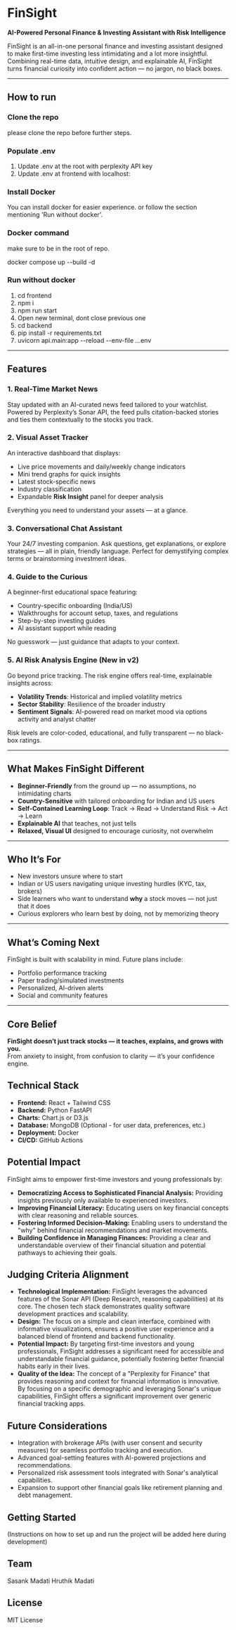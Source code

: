 # FinSight
**AI-Powered Personal Finance & Investing Assistant with Risk Intelligence**

FinSight is an all-in-one personal finance and investing assistant designed to make first-time investing less intimidating and a lot more insightful. Combining real-time data, intuitive design, and explainable AI, FinSight turns financial curiosity into confident action — no jargon, no black boxes.

---
## How to run
### Clone the repo
please clone the repo before further steps.

### Populate .env
1. Update .env at the root with perplexity API key
2. Update .env at frontend with localhost:<port>

### Install Docker
You can install docker for easier experience. or follow the section mentioning 'Run without docker'.

### Docker command
make sure to be in the root of repo.
 
docker compose up --build -d

### Run without docker
1. cd frontend
2. npm i
3. npm run start
4. Open new terminal, dont close previous one
5. cd backend
6. pip install -r requirements.txt
7. uvicorn api.main:app --reload --env-file ..\.env
---

## Features

### 1. Real-Time Market News
Stay updated with an AI-curated news feed tailored to your watchlist. Powered by Perplexity’s Sonar API, the feed pulls citation-backed stories and ties them contextually to the stocks you track.

### 2. Visual Asset Tracker
An interactive dashboard that displays:

- Live price movements and daily/weekly change indicators  
- Mini trend graphs for quick insights  
- Latest stock-specific news  
- Industry classification  
- Expandable **Risk Insight** panel for deeper analysis  

Everything you need to understand your assets — at a glance.

### 3. Conversational Chat Assistant
Your 24/7 investing companion. Ask questions, get explanations, or explore strategies — all in plain, friendly language. Perfect for demystifying complex terms or brainstorming investment ideas.

### 4. Guide to the Curious
A beginner-first educational space featuring:

- Country-specific onboarding (India/US)  
- Walkthroughs for account setup, taxes, and regulations  
- Step-by-step investing guides  
- AI assistant support while reading  

No guesswork — just guidance that adapts to your context.

### 5. AI Risk Analysis Engine (New in v2)
Go beyond price tracking. The risk engine offers real-time, explainable insights across:

- **Volatility Trends**: Historical and implied volatility metrics  
- **Sector Stability**: Resilience of the broader industry  
- **Sentiment Signals**: AI-powered read on market mood via options activity and analyst chatter  

Risk levels are color-coded, educational, and fully transparent — no black-box ratings.

---
## What Makes FinSight Different

- **Beginner-Friendly** from the ground up — no assumptions, no intimidating charts  
- **Country-Sensitive** with tailored onboarding for Indian and US users  
- **Self-Contained Learning Loop**: Track → Read → Understand Risk → Act → Learn  
- **Explainable AI** that teaches, not just tells  
- **Relaxed, Visual UI** designed to encourage curiosity, not overwhelm  

---

## Who It’s For

- New investors unsure where to start  
- Indian or US users navigating unique investing hurdles (KYC, tax, brokers)  
- Side learners who want to understand **why** a stock moves — not just that it does  
- Curious explorers who learn best by doing, not by memorizing theory  

---

## What’s Coming Next

FinSight is built with scalability in mind. Future plans include:

- Portfolio performance tracking  
- Paper trading/simulated investments  
- Personalized, AI-driven alerts  
- Social and community features  

---

## Core Belief

**FinSight doesn’t just track stocks — it teaches, explains, and grows with you.**  
From anxiety to insight, from confusion to clarity — it’s your confidence engine.

## Technical Stack

* **Frontend:** React + Tailwind CSS
* **Backend:** Python FastAPI
* **Charts:** Chart.js or D3.js
* **Database:** MongoDB (Optional - for user data, preferences, etc.)
* **Deployment:** Docker
* **CI/CD:** GitHub Actions

## Potential Impact

FinSight aims to empower first-time investors and young professionals by:

* **Democratizing Access to Sophisticated Financial Analysis:** Providing insights previously only available to experienced investors.
* **Improving Financial Literacy:** Educating users on key financial concepts with clear reasoning and reliable sources.
* **Fostering Informed Decision-Making:** Enabling users to understand the "why" behind financial recommendations and market movements.
* **Building Confidence in Managing Finances:** Providing a clear and understandable overview of their financial situation and potential pathways to achieving their goals.

## Judging Criteria Alignment

* **Technological Implementation:** FinSight leverages the advanced features of the Sonar API (Deep Research, reasoning capabilities) at its core. The chosen tech stack demonstrates quality software development practices and scalability.
* **Design:** The focus on a simple and clean interface, combined with informative visualizations, ensures a positive user experience and a balanced blend of frontend and backend functionality.
* **Potential Impact:** By targeting first-time investors and young professionals, FinSight addresses a significant need for accessible and understandable financial guidance, potentially fostering better financial habits early in their lives.
* **Quality of the Idea:** The concept of a "Perplexity for Finance" that provides reasoning and context for financial information is innovative. By focusing on a specific demographic and leveraging Sonar's unique capabilities, FinSight offers a significant improvement over generic financial tracking apps.

## Future Considerations

* Integration with brokerage APIs (with user consent and security measures) for seamless portfolio tracking and execution.
* Advanced goal-setting features with AI-powered projections and recommendations.
* Personalized risk assessment tools integrated with Sonar's analytical capabilities.
* Expansion to support other financial goals like retirement planning and debt management.

## Getting Started

(Instructions on how to set up and run the project will be added here during development)

## Team

Sasank Madati
Hruthik Madati

## License

MIT License